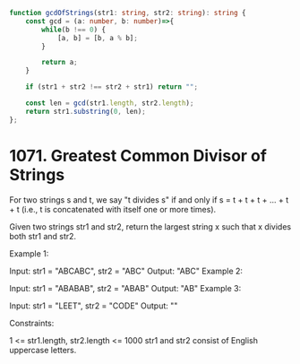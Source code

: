 ```ts
function gcdOfStrings(str1: string, str2: string): string {
    const gcd = (a: number, b: number)=>{
        while(b !== 0) {
            [a, b] = [b, a % b];
        }

        return a;
    }

    if (str1 + str2 !== str2 + str1) return "";

    const len = gcd(str1.length, str2.length);
    return str1.substring(0, len);
};
```


# 1071. Greatest Common Divisor of Strings

For two strings s and t, we say "t divides s" if and only if s = t + t + t + ... + t + t (i.e., t is concatenated with itself one or more times).

Given two strings str1 and str2, return the largest string x such that x divides both str1 and str2.

 

Example 1:

Input: str1 = "ABCABC", str2 = "ABC"
Output: "ABC"
Example 2:

Input: str1 = "ABABAB", str2 = "ABAB"
Output: "AB"
Example 3:

Input: str1 = "LEET", str2 = "CODE"
Output: ""
 

Constraints:

1 <= str1.length, str2.length <= 1000
str1 and str2 consist of English uppercase letters.
